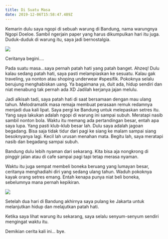 ```yaml
---
title: Di Suatu Masa
date: 2019-12-06T15:58:47.489Z
---
```

Kemarin dulu saya ngopi di sebuah warung di Bandung, nama warungnya Ngopi Doeloe. Sambil ngerjain paper yang harus dikumpulkan hari itu juga. Duduk-duduk di warung itu, saya jadi bernostalgia. 

![](/img/uploads/photo_2019-12-29-23.28.53.jpeg)

Ceritanya begini....

Pada suatu masa...saya pernah patah hati yang patah banget. Ahzeq! Dulu kalau sedang patah hati, saya pasti melampiaskan ke sesuatu. Kalau gak traveling, ya nonton atau shoping underwear #spesifik. Pokoknya selalu berujung menghabiskan uang. Ya bagaimana ya, duit ada, hidup sendiri dan niat menabung tak pernah ada XD Jadilah kerjanya jajan melulu.

Jadi alkisah tadi, saya patah hati di saat bersamaan dengan mau ulang tahun. Melodramatik masa remaja membuat perasaan remuk redamnya menjadi dua kali lipat. Saya pergi ke Bandung untuk melepaskan setres itu. Yang saya lakukan adalah ngopi di warung ini sampai subuh. Meratapi nasib sambil nonton bola. Waktu itu memang ada pertandingan besar, entah apa saya lupa. Yang pasti klub-klub besar lah. Dulu saya adalah jagoan begadang. Bisa saja tidak tidur dari pagi ke siang ke malam sampai siang besoknyanya lagi. Kecil lah urusan menahan mata. Begitu lah, saya meratapi nasib dan begadang sampai subuh.

Bandung dulu lebih nyaman dari sekarang. Kita bisa aja nongkrong di pinggir jalan atau di cafe sampai pagi tapi tetap merasa nyaman. 

Waktu itu juga sempat membeli boneka beruang yang lumayan besar, ceritanya menghadiahi diri yang sedang ulang tahun. Waduh pokoknya kayak orang setres emang. Entah kenapa punya niat beli boneka, sebelumnya mana pernah kepikiran. 

![](/img/uploads/ae4bdaddd2a0880d8f20182c2788a3d4.jpg)

Setelah dua hari di Bandung akhirnya saya pulang ke Jakarta untuk melanjutkan hidup dan melajutkan patah hati.

Ketika saya lihat warung itu sekarang, saya selalu senyum-senyum sendiri mengingat waktu itu. 

Demikian cerita kali ini... bye.
